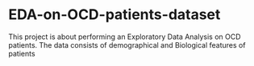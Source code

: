 # EDA-on-OCD-patients-dataset
This project is about performing an Exploratory Data Analysis on OCD patients. The data consists of demographical and Biological features of patients 
